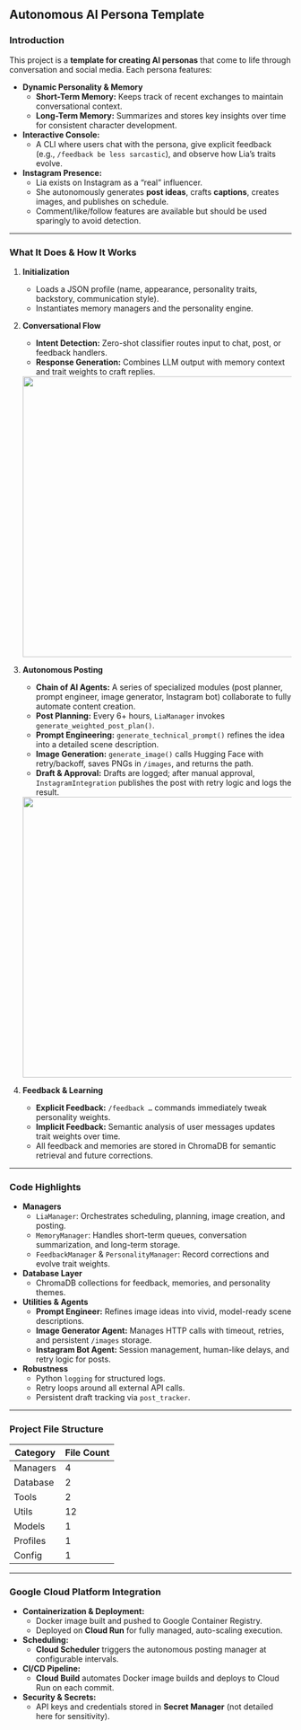 ## Autonomous AI Persona Template

### Introduction

This project is a **template for creating AI personas** that come to life through conversation and social media. Each persona features:

- **Dynamic Personality & Memory**
    - **Short-Term Memory:** Keeps track of recent exchanges to maintain conversational context.
    - **Long-Term Memory:** Summarizes and stores key insights over time for consistent character development.
- **Interactive Console:**
    - A CLI where users chat with the persona, give explicit feedback (e.g., `/feedback be less sarcastic`), and observe how Lia’s traits evolve.
- **Instagram Presence:**
    - Lia exists on Instagram as a “real” influencer.
    - She autonomously generates **post ideas**, crafts **captions**, creates images, and publishes on schedule.
    - Comment/like/follow features are available but should be used sparingly to avoid detection.

---

### What It Does & How It Works

1. **Initialization**
    - Loads a JSON profile (name, appearance, personality traits, backstory, communication style).
    - Instantiates memory managers and the personality engine.
2. **Conversational Flow**
    - **Intent Detection:** Zero-shot classifier routes input to chat, post, or feedback handlers.
    - **Response Generation:** Combines LLM output with memory context and trait weights to craft replies.

   <img src="https://github.com/user-attachments/assets/91bce563-1c21-4560-aa86-b50f9309d08c" width="500">

    
4. **Autonomous Posting**
    - **Chain of AI Agents:** A series of specialized modules (post planner, prompt engineer, image generator, Instagram bot) collaborate to fully automate content creation.
    - **Post Planning:** Every 6+ hours, `LiaManager` invokes `generate_weighted_post_plan()`.
    - **Prompt Engineering:** `generate_technical_prompt()` refines the idea into a detailed scene description.
    - **Image Generation:** `generate_image()` calls Hugging Face with retry/backoff, saves PNGs in `/images`, and returns the path.
    - **Draft & Approval:** Drafts are logged; after manual approval, `InstagramIntegration` publishes the post with retry logic and logs the result.

   <img src="https://github.com/user-attachments/assets/fd35a82e-9541-4273-8b60-e4a8f975086d" width="500">

    
5. **Feedback & Learning**
    - **Explicit Feedback:** `/feedback …` commands immediately tweak personality weights.
    - **Implicit Feedback:** Semantic analysis of user messages updates trait weights over time.
    - All feedback and memories are stored in ChromaDB for semantic retrieval and future corrections.

---

### Code Highlights

- **Managers**
    - `LiaManager`: Orchestrates scheduling, planning, image creation, and posting.
    - `MemoryManager`: Handles short-term queues, conversation summarization, and long-term storage.
    - `FeedbackManager` & `PersonalityManager`: Record corrections and evolve trait weights.
- **Database Layer**
    - ChromaDB collections for feedback, memories, and personality themes.
- **Utilities & Agents**
    - **Prompt Engineer:** Refines image ideas into vivid, model-ready scene descriptions.
    - **Image Generator Agent:** Manages HTTP calls with timeout, retries, and persistent `/images` storage.
    - **Instagram Bot Agent:** Session management, human-like delays, and retry logic for posts.
- **Robustness**
    - Python `logging` for structured logs.
    - Retry loops around all external API calls.
    - Persistent draft tracking via `post_tracker`.

---

### Project File Structure

| **Category** | **File Count** |
| --- | --- |
| Managers | 4 |
| Database | 2 |
| Tools | 2 |
| Utils | 12 |
| Models | 1 |
| Profiles | 1 |
| Config | 1 |

---

### Google Cloud Platform Integration

- **Containerization & Deployment:**
    - Docker image built and pushed to Google Container Registry.
    - Deployed on **Cloud Run** for fully managed, auto-scaling execution.
- **Scheduling:**
    - **Cloud Scheduler** triggers the autonomous posting manager at configurable intervals.
- **CI/CD Pipeline:**
    - **Cloud Build** automates Docker image builds and deploys to Cloud Run on each commit.
- **Security & Secrets:**
    - API keys and credentials stored in **Secret Manager** (not detailed here for sensitivity).

